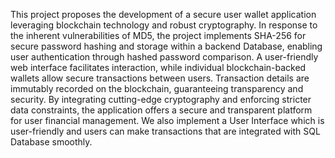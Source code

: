 This project proposes the development of a secure user wallet application leveraging 
blockchain technology and robust cryptography. In response to the inherent 
vulnerabilities  of  MD5,  the  project  implements  SHA-256  for  secure  password 
hashing  and  storage  within  a  backend  Database,  enabling  user  authentication 
through  hashed  password  comparison.  A  user-friendly  web  interface  facilitates 
interaction,  while  individual  blockchain-backed  wallets  allow  secure  transactions 
between  users.  Transaction  details  are  immutably  recorded  on  the  blockchain, 
guaranteeing  transparency  and  security.  By  integrating  cutting-edge  cryptography 
and enforcing stricter data constraints, the application offers a secure and transparent 
platform for user financial management. We also implement a User Interface which 
is  user-friendly  and  users  can  make  transactions  that  are  integrated  with  SQL 
Database smoothly. 
